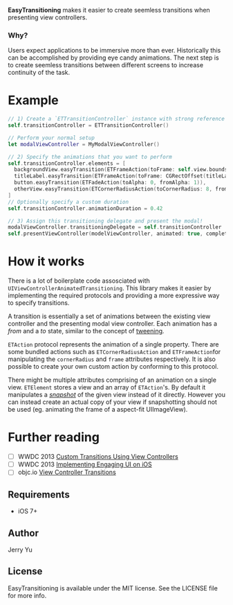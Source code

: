 __EasyTransitioning__ makes it easier to create seemless transitions when presenting view controllers.

### Why?

Users expect applications to be immersive more than ever. Historically this can be accomplished by providing eye candy animations. The next step is to create seemless transitions between different screens to increase continuity of the task.

# Example

```swift
// 1) Create a `ETTransitionController` instance with strong reference
self.transitionController = ETTransitionController()

// Perform your normal setup
let modalViewController = MyModalViewController()

// 2) Specify the animations that you want to perform
self.transitionController.elements = [
  backgroundView.easyTransition(ETFrameAction(toFrame: self.view.bounds, fromFrame: backgroundView.frame)),
  titleLabel.easyTransition(ETFrameAction(toFrame: CGRectOffset(titleLabel.frame, 20, 16), fromFrame: titleLabel.frame)),
  button.easyTransition(ETFadeAction(toAlpha: 0, fromAlpha: 1)),
  otherView.easyTransition(ETCornerRadiusAction(toCornerRadius: 8, fromCornerRadius: 0)),
]
// Optionally specify a custom duration
self.transitionController.animationDuration = 0.42

// 3) Assign this transitioning delegate and present the modal!
modalViewController.transitioningDelegate = self.transitionController
self.presentViewController(modelViewController, animated: true, completion: nil)

```

# How it works

There is a lot of boilerplate code assosciated with `UIViewControllerAnimatedTransitioning`. This library makes it easier by implementing the required protocols and providing a more expressive way to specify transitions.

A transition is essentially a set of animations between the existing view controller and the presenting modal view controller. Each animation has a _from_ and a _to_ state, similar to the concept of [tweening](https://en.wikipedia.org/wiki/Inbetweening).

`ETAction` protocol represents the animation of a single property. There are some bundled actions such as `ETCornerRadiusAction` and `ETFrameAction`for manipulating the `cornerRadius` and `frame` attributes respectively. It is also possible to create your own custom action by conforming to this protocol.

There might be multiple attributes comprising of an animation on a single view. `ETElement` stores a view and an array of `ETAction`'s. By default it manipulates a [_snapshot_](https://developer.apple.com/reference/uikit/uiview/1622531-snapshotviewafterscreenupdates) of the given view instead of it directly. However you can instead create an actual copy of your view if snapshotting should not be used (eg. animating the frame of a aspect-fit UIImageView).

# Further reading
- [ ] WWDC 2013 [Custom Transitions Using View Controllers](https://developer.apple.com/videos/play/wwdc2013/218/) 
- [ ] WWDC 2013 [Implementing Engaging UI on iOS](https://developer.apple.com/videos/play/wwdc2013/226/) 
- [ ] objc.io [View Controller Transitions](https://www.objc.io/issues/5-ios7/view-controller-transitions/)

## Requirements

- iOS 7+

## Author

Jerry Yu

## License

EasyTransitioning is available under the MIT license. See the LICENSE file for more info.
